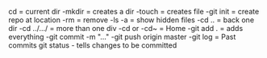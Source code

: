 cd = current dir
-mkdir = creates a dir
-touch = creates file 
-git init = create repo at location
-rm = remove
-ls -a = show hidden files 
-cd .. = back one dir
-cd ../.../ = more than one div
-cd or -cd~ = Home
-git add . = adds everything 
-git commit -m "..."
-git push origin master
-git log = Past commits
git status - tells changes to be committed
